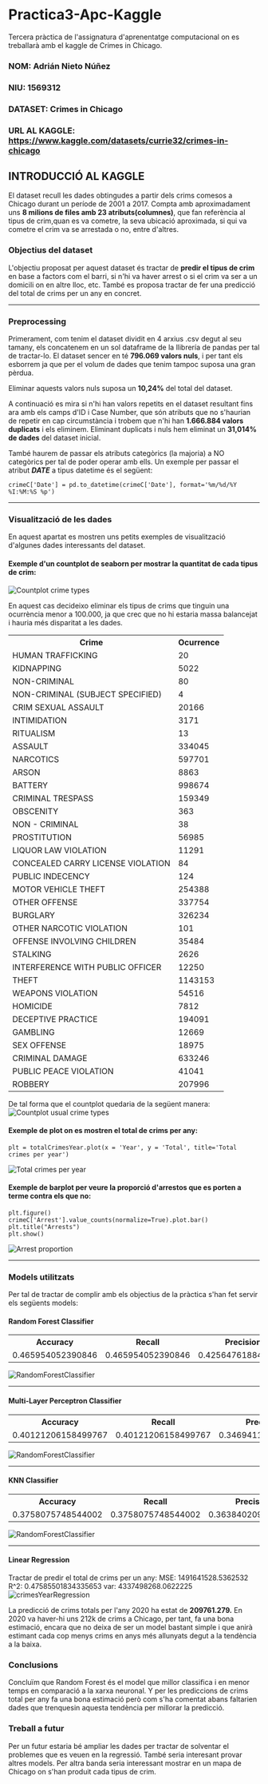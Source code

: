 # Practica3-Apc-Kaggle
Tercera pràctica de l'assignatura d'aprenentatge computacional on es treballarà amb el kaggle de Crimes in Chicago.

### NOM: Adrián Nieto Núñez
### NIU: 1569312
### DATASET: Crimes in Chicago
### URL AL KAGGLE: https://www.kaggle.com/datasets/currie32/crimes-in-chicago

## INTRODUCCIÓ AL KAGGLE
El dataset recull les dades obtingudes a partir dels crims comesos a Chicago durant un període de 2001 a 2017.
Compta amb aproximadament uns **8 milions de files amb 23 atributs(columnes)**, que fan referència al tipus de crim,quan es va cometre, la seva ubicació aproximada, si qui va cometre el crim va se arrestada o no, entre d'altres.

### Objectius del dataset
L'objectiu proposat per aquest dataset és tractar de **predir el tipus de crim** en base a factors com el barri, si n'hi va haver arrest o si el crim va ser a un domicili on en altre lloc, etc.
També es proposa tractar de fer una predicció del total de crims per un any en concret.

***

### Preprocessing
Primerament, com tenim el dataset dividit en 4 arxius .csv degut al seu tamany, els concatenem en un sol dataframe de la llibrería de pandas per tal de tractar-lo.
El dataset sencer en té **796.069 valors nuls**, i per tant els esborrem ja que per el volum de dades que tenim tampoc suposa una gran pèrdua.

Eliminar aquests valors nuls suposa un **10,24%** del total del dataset.

A continuació es mira si n'hi han valors repetits en el dataset resultant fins ara amb els camps d'ID i Case Number, que són atributs que no s'haurian de repetir en cap circumstància i trobem que n'hi han **1.666.884 valors duplicats** i els eliminem. Eliminant duplicats i nuls hem eliminat un **31,014% de dades** del dataset inicial.

També haurem de passar els atributs categòrics (la majoria) a NO categòrics per tal de poder operar amb ells.
Un exemple per passar el atribut **_DATE_** a tipus datetime és el següent:
~~~
crimeC['Date'] = pd.to_datetime(crimeC['Date'], format='%m/%d/%Y %I:%M:%S %p')
~~~

***

### Visualització de les dades
En aquest apartat es mostren uns petits exemples de visualització d'algunes dades interessants del dataset.

#### Exemple d'un countplot de seaborn per mostrar la quantitat de cada tipus de crim:
![Countplot crime types](images/crimesCountplot.png)

En aquest cas decideixo eliminar els tipus de crims que tinguin una ocurrència menor a 100.000, ja que crec que no hi estaria massa balancejat i hauria més disparitat a les dades.

<table>
  <tr>
    <th>Crime</th>
    <th>Ocurrence</th>
  </tr>
  <tr>
    <td>HUMAN TRAFFICKING</td>
    <td>20</td>
  </tr>
  <tr>
    <td>KIDNAPPING</td>
    <td>5022</td>
  </tr>
  <tr>
    <td>NON-CRIMINAL	</td>
    <td>80</td>
  </tr>
  <tr>
    <td>NON-CRIMINAL (SUBJECT SPECIFIED)	</td>
    <td>4</td>
  </tr>
  <tr>
    <td>CRIM SEXUAL ASSAULT</td>
    <td>20166</td>
  </tr>
  <tr>
    <td>INTIMIDATION</td>
    <td>3171</td>
  </tr>
  <tr>
    <td>RITUALISM</td>
    <td>13</td>
  </tr>
  <tr>
    <td>ASSAULT</td>
    <td>334045</td>
  </tr>
  <tr>
    <td>NARCOTICS</td>
    <td>597701</td>
  </tr>
  <tr>
    <td>ARSON</td>
    <td>8863</td>
  </tr>
  <tr>
    <td>BATTERY</td>
    <td>998674</td>
  </tr>
  <tr>
    <td>CRIMINAL TRESPASS	</td>
    <td>159349</td>
  </tr>
  <tr>
    <td>OBSCENITY</td>
    <td>363</td>
  </tr>
  <tr>
    <td>NON - CRIMINAL</td>
    <td>38</td>
  </tr>
  <tr>
    <td>PROSTITUTION</td>
    <td>56985</td>
  </tr>
  <tr>
    <td>LIQUOR LAW VIOLATION	</td>
    <td>11291</td>
  </tr>
  <tr>
    <td>CONCEALED CARRY LICENSE VIOLATION</td>
    <td>84</td>
  </tr>
  <tr>
    <td>PUBLIC INDECENCY</td>
    <td>124</td>
  </tr>
  <tr>
    <td>MOTOR VEHICLE THEFT</td>
    <td>254388</td>
  </tr>
  <tr>
    <td>OTHER OFFENSE</td>
    <td>337754</td>
  </tr>
  <tr>
    <td>BURGLARY</td>
    <td>326234</td>
  </tr>
  <tr>
    <td>OTHER NARCOTIC VIOLATION</td>
    <td>101</td>
  </tr>
  <tr>
    <td>OFFENSE INVOLVING CHILDREN	</td>
    <td>35484</td>
  </tr>
  <tr>
    <td>STALKING</td>
    <td>2626</td>
  </tr>
  <tr>
    <td>INTERFERENCE WITH PUBLIC OFFICER</td>
    <td>12250</td>
  </tr>
  <tr>
    <td>THEFT</td>
    <td>1143153</td>
  </tr>
  <tr>
    <td>WEAPONS VIOLATION</td>
    <td>54516</td>
  </tr>
  <tr>
    <td>HOMICIDE</td>
    <td>7812</td>
  </tr>
  <tr>
    <td>DECEPTIVE PRACTICE	</td>
    <td>194091</td>
  </tr>
  <tr>
    <td>GAMBLING</td>
    <td>12669</td>
  </tr>
  <tr>
    <td>SEX OFFENSE	</td>
    <td>18975</td>
  </tr>
  <tr>
    <td>CRIMINAL DAMAGE</td>
    <td>633246</td>
  </tr>
  <tr>
    <td>PUBLIC PEACE VIOLATION</td>
    <td>41041</td>
  </tr>
  <tr>
    <td>ROBBERY</td>
    <td>207996</td>
  </tr>
</table>

De tal forma que el countplot quedaria de la següent manera:
![Countplot usual crime types](images/crimesCountplot_v2.png)
  

#### Exemple de plot on es mostren el total de crims per any:

~~~
plt = totalCrimesYear.plot(x = 'Year', y = 'Total', title='Total crimes per year')
~~~

![Total crimes per year](images/totalCrimes.png)


#### Exemple de barplot per veure la proporció d'arrestos que es porten a terme contra els que no:

~~~
plt.figure()
crimeC['Arrest'].value_counts(normalize=True).plot.bar()
plt.title("Arrests")
plt.show()
~~~

![Arrest proportion](images/arrests.png)

***
  
### Models utilitzats
Per tal de tractar de complir amb els objectius de la pràctica s'han fet servir els següents models:

#### Random Forest Classifier

<table>
  <tr>
    <th>Accuracy</th>
    <th>Recall</th>
    <th>Precision</th>
    <th>F1-Score</th>
  </tr>
  <tr>
    <td>0.465954052390846</td>
    <td>0.465954052390846</td>
    <td>0.4256476188423885</td>
    <td>0.465954052390846</td>
  </tr>
</table>

![RandomForestClassifier](images/RandomForestClassifier.png)

***

#### Multi-Layer Perceptron Classifier

<table>
  <tr>
    <th>Accuracy</th>
    <th>Recall</th>
    <th>Precision</th>
    <th>F1-Score</th>
  </tr>
  <tr>
    <td>0.40121206158499767</td>
    <td>0.40121206158499767</td>
    <td>0.3469411857989667</td>
    <td>0.40121206158499767</td>
  </tr>
</table>

![RandomForestClassifier](images/MLPClassifier.png)

***

#### KNN Classifier

<table>
  <tr>
    <th>Accuracy</th>
    <th>Recall</th>
    <th>Precision</th>
    <th>F1-Score</th>
  </tr>
  <tr>
    <td>0.3758075748544002</td>
    <td>0.3758075748544002</td>
    <td>0.3638402094129815</td>
    <td>0.3758075748544002</td>
  </tr>
</table>

![RandomForestClassifier](images/KNNClassifier.png)
 
 ***
 
 #### Linear Regression
 Tractar de predir el total de crims per un any:
 MSE: 1491641528.5362532
 R^2: 0.47585501834335653
 var: 4337498268.0622225 
 ![crimesYearRegression](images/LNRegression.png)
 
 La predicció de crims totals per l'any 2020 ha estat de **209761.279.**
 En 2020 va haver-hi uns 212k de crims a Chicago, per tant, fa una bona estimació, encara que no deixa de ser un model bastant simple i que anirà estimant cada cop menys crims en anys més allunyats degut a la tendència a la baixa.
 
 ### Conclusions
 Concluïm que Random Forest és el model que millor classifica i en menor temps en comparació a la xarxa neuronal.
 Y per les prediccions de crims total per any fa una bona estimació però com s'ha comentat abans faltarien dades que trenquesin aquesta tendència per millorar la predicció.
 
 ### Treball a futur
 Per un futur estaria bé ampliar les dades per tractar de solventar el problemes que es veuen en la regressió. També seria interesant provar altres models.
 Per altra banda seria interessant mostrar en un mapa de Chicago on s'han produit cada tipus de crim.
 
 
